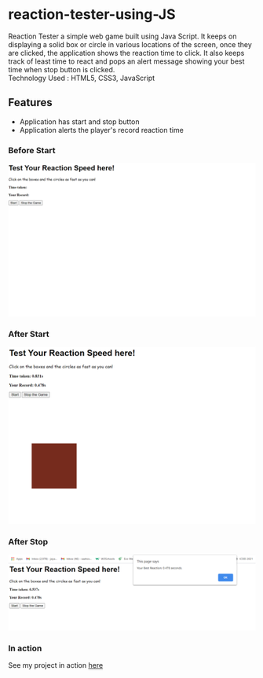 # reaction-tester-using-JS

Reaction Tester a simple web game built using Java Script. It keeps on displaying a solid box or circle in various locations of the screen, once they are clicked, the application shows the reaction time to click. It also keeps track of least time to react and pops an alert message showing your best time when stop button is clicked.
<br>
Technology Used : HTML5, CSS3, JavaScript

<h2>Features</h2>
<ul>
  <li> Application has start and stop button </li>
  <li> Application alerts the player's record reaction time </li>
</ul>

<h3> Before Start </h3>

   <img src="/images/jsp1.png" alt="before start image" >

<h3> After Start </h3>
  
   <img src="/images/jsp2.png" alt="after start image" >

<h3> After Stop </h3>

   <img src="/images/jsp3.png" alt="after stop image" >
   
<h3>In action </h3>

<p>See my project in action <a href = "https://jaysreactiontester.000webhostapp.com/" > here</a></p>
